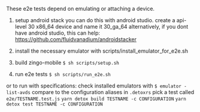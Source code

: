 These e2e tests depend on emulating or attaching a device.

1) setup android stack
you can do this with android studio. create a api-level 30 x86_64 device and name it 30_ga_64
alternatively, if you dont have android studio, this can help: https://github.com/fluidvanadium/androidstacker

2) install the necessary emulator with scripts/install_emulator_for_e2e.sh

3) build zingo-mobile
`$ sh scripts/setup.sh`

4) run e2e tests
`$ sh scripts/run_e2e.sh`

or to run with specifications:
check installed emulators with 
`$ emulator -list-avds`
compare to the configuration aliases in `.detoxrs`
pick a test called `e2e/TESTNAME.test.js`
`yarn detox build TESTNAME -c CONFIGURATION`
`yarn detox test TESTNAME -c CONFIGURATION`

